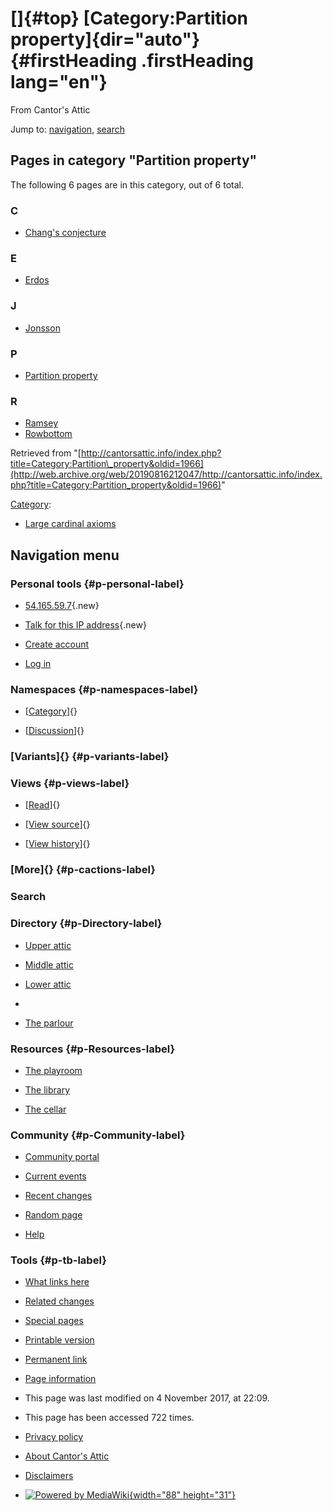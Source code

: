 <div id="mw-page-base" class="noprint">

</div>

<div id="mw-head-base" class="noprint">

</div>

<div id="content" class="mw-body" role="main">

[]{#top}
[Category:Partition property]{dir="auto"} {#firstHeading .firstHeading lang="en"}
=========================================

<div id="bodyContent" class="mw-body-content">

<div id="siteSub">

From Cantor's Attic

</div>

<div id="contentSub">

</div>

<div id="jump-to-nav" class="mw-jump">

Jump to: [navigation](#mw-navigation), [search](#p-search)

</div>

<div id="mw-content-text" class="mw-content-ltr" lang="en" dir="ltr">

<div lang="en" dir="ltr">

<div id="mw-pages">

Pages in category "Partition property"
--------------------------------------

The following 6 pages are in this category, out of 6 total.

<div class="mw-content-ltr" lang="en" dir="ltr">

### C

-   [Chang's
    conjecture](/web/20190816212047/http://cantorsattic.info/Chang%27s_conjecture "Chang's conjecture")

### E

-   [Erdos](/web/20190816212047/http://cantorsattic.info/Erdos "Erdos")

### J

-   [Jonsson](/web/20190816212047/http://cantorsattic.info/Jonsson "Jonsson")

### P

-   [Partition
    property](/web/20190816212047/http://cantorsattic.info/Partition_property "Partition property")

### R

-   [Ramsey](/web/20190816212047/http://cantorsattic.info/Ramsey "Ramsey")
-   [Rowbottom](/web/20190816212047/http://cantorsattic.info/Rowbottom "Rowbottom")

</div>

</div>

</div>

</div>

<div class="printfooter">

Retrieved from
"[http://cantorsattic.info/index.php?title=Category:Partition\_property&oldid=1966](http://web.archive.org/web/20190816212047/http://cantorsattic.info/index.php?title=Category:Partition_property&oldid=1966)"

</div>

<div id="catlinks" class="catlinks">

<div id="mw-normal-catlinks" class="mw-normal-catlinks">

[Category](/web/20190816212047/http://cantorsattic.info/Special:Categories "Special:Categories"):
-   [Large cardinal
    axioms](/web/20190816212047/http://cantorsattic.info/Category:Large_cardinal_axioms "Category:Large cardinal axioms")

</div>

</div>

<div class="visualClear">

</div>

</div>

</div>

<div id="mw-navigation">

Navigation menu
---------------

<div id="mw-head">

<div id="p-personal" role="navigation"
aria-labelledby="p-personal-label">

### Personal tools {#p-personal-label}

-   <div id="pt-anonuserpage">

    </div>

    [54.165.59.7](/web/20190816212047/http://cantorsattic.info/User:54.165.59.7 "The user page for the IP address you are editing as [.]"){.new}
-   <div id="pt-anontalk">

    </div>

    [Talk for this IP
    address](/web/20190816212047/http://cantorsattic.info/User_talk:54.165.59.7 "Discussion about edits from this IP address [n]"){.new}
-   <div id="pt-createaccount">

    </div>

    [Create
    account](/web/20190816212047/http://cantorsattic.info/index.php?title=Special:UserLogin&returnto=Category%3APartition+property&type=signup)
-   <div id="pt-login">

    </div>

    [Log
    in](/web/20190816212047/http://cantorsattic.info/index.php?title=Special:UserLogin&returnto=Category%3APartition+property "You are encouraged to log in; however, it is not mandatory [o]")

</div>

<div id="left-navigation">

<div id="p-namespaces" class="vectorTabs" role="navigation"
aria-labelledby="p-namespaces-label">

### Namespaces {#p-namespaces-label}

-   <div id="ca-nstab-category">

    </div>

    [[Category](/web/20190816212047/http://cantorsattic.info/Category:Partition_property "View the category page [c]")]{}
-   <div id="ca-talk">

    </div>

    [[Discussion](/web/20190816212047/http://cantorsattic.info/index.php?title=Category_talk:Partition_property&action=edit&redlink=1 "Discussion about the content page [t]")]{}

</div>

<div id="p-variants" class="vectorMenu emptyPortlet" role="navigation"
aria-labelledby="p-variants-label">

### [Variants]{}[](#) {#p-variants-label}

<div class="menu">

</div>

</div>

</div>

<div id="right-navigation">

<div id="p-views" class="vectorTabs" role="navigation"
aria-labelledby="p-views-label">

### Views {#p-views-label}

-   <div id="ca-view">

    </div>

    [[Read](/web/20190816212047/http://cantorsattic.info/Category:Partition_property)]{}
-   <div id="ca-viewsource">

    </div>

    [[View
    source](/web/20190816212047/http://cantorsattic.info/index.php?title=Category:Partition_property&action=edit "This page is protected.
    You can view its source [e]")]{}
-   <div id="ca-history">

    </div>

    [[View
    history](/web/20190816212047/http://cantorsattic.info/index.php?title=Category:Partition_property&action=history "Past revisions of this page [h]")]{}

</div>

<div id="p-cactions" class="vectorMenu emptyPortlet" role="navigation"
aria-labelledby="p-cactions-label">

### [More]{}[](#) {#p-cactions-label}

<div class="menu">

</div>

</div>

<div id="p-search" role="search">

### Search

<div id="simpleSearch">

</div>

</div>

</div>

</div>

<div id="mw-panel">

<div id="p-logo" role="banner">

[](/web/20190816212047/http://cantorsattic.info/Cantor%27s_Attic "Visit the main page")

</div>

<div id="p-Directory" class="portal" role="navigation"
aria-labelledby="p-Directory-label">

### Directory {#p-Directory-label}

<div class="body">

-   <div id="n-Upper-attic">

    </div>

    [Upper
    attic](/web/20190816212047/http://cantorsattic.info/Upper_attic)
-   <div id="n-Middle-attic">

    </div>

    [Middle
    attic](/web/20190816212047/http://cantorsattic.info/Middle_attic)
-   <div id="n-Lower-attic">

    </div>

    [Lower
    attic](/web/20190816212047/http://cantorsattic.info/Lower_attic)
-   <div id="n-">

    </div>

    [](INVALID-TITLE)
-   <div id="n-The-parlour">

    </div>

    [The parlour](/web/20190816212047/http://cantorsattic.info/Parlour)

</div>

</div>

<div id="p-Resources" class="portal" role="navigation"
aria-labelledby="p-Resources-label">

### Resources {#p-Resources-label}

<div class="body">

-   <div id="n-The-playroom">

    </div>

    [The
    playroom](/web/20190816212047/http://cantorsattic.info/Playroom)
-   <div id="n-The-library">

    </div>

    [The library](/web/20190816212047/http://cantorsattic.info/Library)
-   <div id="n-The-cellar">

    </div>

    [The cellar](/web/20190816212047/http://cantorsattic.info/Cellar)

</div>

</div>

<div id="p-Community" class="portal" role="navigation"
aria-labelledby="p-Community-label">

### Community {#p-Community-label}

<div class="body">

-   <div id="n-portal">

    </div>

    [Community
    portal](/web/20190816212047/http://cantorsattic.info/Cantor%27s_Attic:Community_portal "About the project, what you can do, where to find things")
-   <div id="n-currentevents">

    </div>

    [Current
    events](/web/20190816212047/http://cantorsattic.info/Cantor%27s_Attic:Current_events "Find background information on current events")
-   <div id="n-recentchanges">

    </div>

    [Recent
    changes](/web/20190816212047/http://cantorsattic.info/Special:RecentChanges "A list of recent changes in the wiki [r]")
-   <div id="n-randompage">

    </div>

    [Random
    page](/web/20190816212047/http://cantorsattic.info/Special:Random "Load a random page [x]")
-   <div id="n-help">

    </div>

    [Help](http://web.archive.org/web/20190816212047/https://www.mediawiki.org/wiki/Special:MyLanguage/Help:Contents "The place to find out")

</div>

</div>

<div id="p-tb" class="portal" role="navigation"
aria-labelledby="p-tb-label">

### Tools {#p-tb-label}

<div class="body">

-   <div id="t-whatlinkshere">

    </div>

    [What links
    here](/web/20190816212047/http://cantorsattic.info/Special:WhatLinksHere/Category:Partition_property "A list of all wiki pages that link here [j]")
-   <div id="t-recentchangeslinked">

    </div>

    [Related
    changes](/web/20190816212047/http://cantorsattic.info/Special:RecentChangesLinked/Category:Partition_property "Recent changes in pages linked from this page [k]")
-   <div id="t-specialpages">

    </div>

    [Special
    pages](/web/20190816212047/http://cantorsattic.info/Special:SpecialPages "A list of all special pages [q]")
-   <div id="t-print">

    </div>

    [Printable
    version](/web/20190816212047/http://cantorsattic.info/index.php?title=Category:Partition_property&printable=yes "Printable version of this page [p]")
-   <div id="t-permalink">

    </div>

    [Permanent
    link](/web/20190816212047/http://cantorsattic.info/index.php?title=Category:Partition_property&oldid=1966 "Permanent link to this revision of the page")
-   <div id="t-info">

    </div>

    [Page
    information](/web/20190816212047/http://cantorsattic.info/index.php?title=Category:Partition_property&action=info)

</div>

</div>

</div>

</div>

<div id="footer" role="contentinfo">

-   <div id="footer-info-lastmod">

    </div>

    This page was last modified on 4 November 2017, at 22:09.
-   <div id="footer-info-viewcount">

    </div>

    This page has been accessed 722 times.

<!-- -->

-   <div id="footer-places-privacy">

    </div>

    [Privacy
    policy](/web/20190816212047/http://cantorsattic.info/Cantor%27s_Attic:Privacy_policy "Cantor's Attic:Privacy policy")
-   <div id="footer-places-about">

    </div>

    [About Cantor's
    Attic](/web/20190816212047/http://cantorsattic.info/Cantor%27s_Attic:About "Cantor's Attic:About")
-   <div id="footer-places-disclaimer">

    </div>

    [Disclaimers](/web/20190816212047/http://cantorsattic.info/Cantor%27s_Attic:General_disclaimer "Cantor's Attic:General disclaimer")

<!-- -->

-   <div id="footer-poweredbyico">

    </div>

    [![Powered by
    MediaWiki](/web/20190816212047im_/http://cantorsattic.info/resources/assets/poweredby_mediawiki_88x31.png){width="88"
    height="31"}](//web.archive.org/web/20190816212047/http://www.mediawiki.org/)

<div style="clear:both">

</div>

</div>
